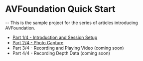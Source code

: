# AVFoundation Quick Start
--
This is the sample project for the series of articles introducing AVFoundation.

* [Part 1/4 - Introduction and Session Setup](https://medium.com/@rafal.grodzinski/avfoundation-quick-start-part-1-4-introduction-and-session-setup-371897321205)
* [Part 2/4 - Photo Capture](https://medium.com/@rafal.grodzinski/avfoundation-quick-start-part-2-4-photo-capture-330bf8c6b6b1)
* Part 3/4 - Recording and Playing Video (coming soon)
* Part 4/4 - Recording Depth Data (coming soon)